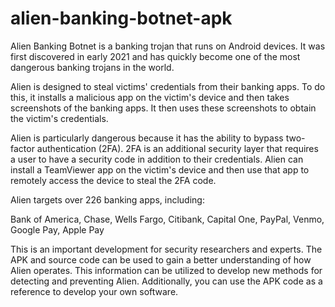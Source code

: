 # alien-banking-botnet-apk

Alien Banking Botnet is a banking trojan that runs on Android devices. It was first discovered in early 2021 and has quickly become one of the most dangerous banking trojans in the world.

Alien is designed to steal victims' credentials from their banking apps. To do this, it installs a malicious app on the victim's device and then takes screenshots of the banking apps. It then uses these screenshots to obtain the victim's credentials.

Alien is particularly dangerous because it has the ability to bypass two-factor authentication (2FA). 2FA is an additional security layer that requires a user to have a security code in addition to their credentials. Alien can install a TeamViewer app on the victim's device and then use that app to remotely access the device to steal the 2FA code.

Alien targets over 226 banking apps, including:

Bank of America,
Chase,
Wells Fargo,
Citibank,
Capital One,
PayPal,
Venmo,
Google Pay,
Apple Pay

This is an important development for security researchers and experts. The APK and source code can be used to gain a better understanding of how Alien operates. This information can be utilized to develop new methods for detecting and preventing Alien. Additionally, you can use the APK code as a reference to develop your own software.
